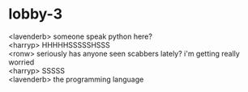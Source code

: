 # lobby-3  
<lavenderb\> someone speak python here?  
<harryp\> HHHHHSSSSSHSSS  
<ronw\> seriously has anyone seen scabbers lately? i'm getting really worried  
<harryp\> SSSSS  
<lavenderb\> the programming language  
  
